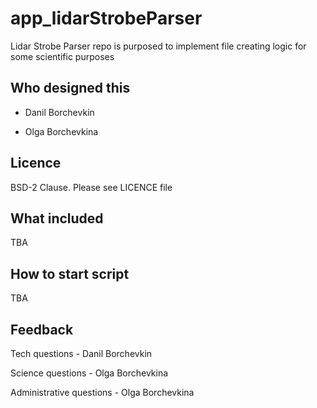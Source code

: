 # app_lidarStrobeParser
Lidar Strobe Parser repo is purposed to implement file creating logic for some scientific purposes

## Who designed this

* Danil Borchevkin

* Olga Borchevkina

## Licence

BSD-2 Clause. Please see LICENCE file

## What included

TBA

## How to start script

TBA

## Feedback

Tech questions - Danil Borchevkin

Science questions - Olga Borchevkina

Administrative questions - Olga Borchevkina
